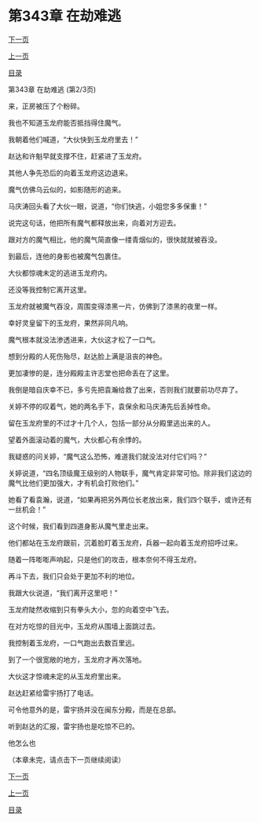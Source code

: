 <h1>第343章    在劫难逃</h1>
            <div><p><a href="./1028_%E7%AC%AC343%E7%AB%A0_%E5%9C%A8%E5%8A%AB%E9%9A%BE%E9%80%83.md">下一页</a></p><p><a href="./1026_%E7%AC%AC343%E7%AB%A0_%E5%9C%A8%E5%8A%AB%E9%9A%BE%E9%80%83.md">上一页</a></p><p><a href="../">目录</a></p></div>
            <div><p>第343章    在劫难逃 (第2/3页)</p><p>来，正房被压了个粉碎。</p><p>我也不知道玉龙府能否抵挡得住魔气。</p><p>我朝着他们喊道，“大伙快到玉龙府里去！”</p><p>赵达和许魁早就支撑不住，赶紧进了玉龙府。</p><p>其他人争先恐后的向着玉龙府这边退来。</p><p>魔气仿佛乌云似的，如影随形的追来。</p><p>马庆涛回头看了大伙一眼，说道，“你们快逃，小姐您多多保重！”</p><p>说完这句话，他把所有魔气都释放出来，向着对方迎去。</p><p>跟对方的魔气相比，他的魔气简直像一缕青烟似的，很快就就被吞没。</p><p>到最后，连他的身影也被魔气包裹住。</p><p>大伙都惊魂未定的逃进玉龙府内。</p><p>还没等我控制它离开这里。</p><p>玉龙府就被魔气吞没，周围变得漆黑一片，仿佛到了漆黑的夜里一样。</p><p>幸好灵皇留下的玉龙府，果然非同凡响。</p><p>魔气根本就没法渗透进来，大伙这才松了一口气。</p><p>想到分殿的人死伤殆尽，赵达脸上满是沮丧的神色。</p><p>更加凄惨的是，连分殿殿主许志堂也把命丢在了这里。</p><p>我倒是暗自庆幸不已，多亏先把袁瀚给救了出来，否则我们就要前功尽弃了。</p><p>关婷不停的叹着气，她的两名手下，袁保余和马庆涛先后丢掉性命。</p><p>留在玉龙府里的不过才十几个人，包括一部分从分殿里逃出来的人。</p><p>望着外面滚动着的魔气，大伙都心有余悸的。</p><p>我疑惑的问关婷，“魔气这么恐怖，难道我们就没法对付它们吗？”</p><p>关婷说道，“四名顶级魔王级别的人物联手，魔气肯定非常可怕。除非我们这边的魔气比他们更加强大，才有机会打败他们。”</p><p>她看了看袁瀚，说道，“如果再把另外两位长老放出来，我们四个联手，或许还有一丝机会！”</p><p>这个时候，我们看到四道身影从魔气里走出来。</p><p>他们都站在玉龙府跟前，沉着脸盯着玉龙府，兵器一起向着玉龙府招呼过来。</p><p>随着一阵嘭嘭声响起，只是他们的攻击，根本奈何不得玉龙府。</p><p>再斗下去，我们只会处于更加不利的地位。</p><p>我跟大伙说道，“我们离开这里吧！”</p><p>玉龙府陡然收缩到只有拳头大小，忽的向着空中飞去。</p><p>在对方吃惊的目光中，玉龙府从围墙上面跳过去。</p><p>我控制着玉龙府，一口气跑出去数百里远。</p><p>到了一个很宽敞的地方，玉龙府才再次落地。</p><p>大伙这才惊魂未定的从玉龙府里出来。</p><p>赵达赶紧给雷宇扬打了电话。</p><p>可令他意外的是，雷宇扬并没在闽东分殿，而是在总部。</p><p>听到赵达的汇报，雷宇扬也是吃惊不已的。</p><p>他怎么也</p><p>（本章未完，请点击下一页继续阅读）</p></div>
            <div><p><a href="./1028_%E7%AC%AC343%E7%AB%A0_%E5%9C%A8%E5%8A%AB%E9%9A%BE%E9%80%83.md">下一页</a></p><p><a href="./1026_%E7%AC%AC343%E7%AB%A0_%E5%9C%A8%E5%8A%AB%E9%9A%BE%E9%80%83.md">上一页</a></p><p><a href="../">目录</a></p></div>